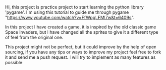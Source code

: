 Hi, this project is practice project to start learning the python library 'pygame'. I'm using this tutorial to guide me through pygame "https://www.youtube.com/watch?v=FfWpgLFMI7w&t=6409s".

In this project I have created a game, it is inspired by the old classic game Space Invaders, but I have changed all the sprites to give it a different type of feel from the original one.

This project might not be perfect, but it could improve by the help of open sourcing, if you have any tips or ways to improve my project feel free to fork it and send me a push request. I will try to implement as many features as possible
